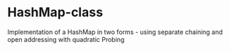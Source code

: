 # HashMap-class
Implementation of a HashMap in two forms - using separate chaining and open addressing with quadratic Probing
